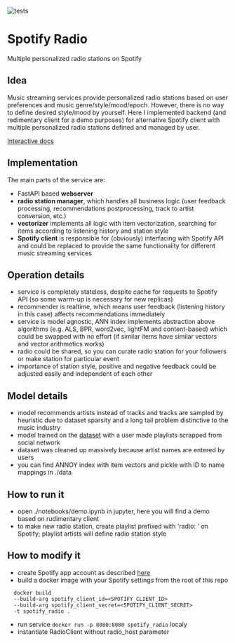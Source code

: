 ![tests](https://github.com/uSasha/spotify_radio/workflows/tests/badge.svg)
# Spotify Radio
Multiple personalized radio stations on Spotify

## Idea
Music streaming services provide personalized radio stations based on user preferences and music 
genre/style/mood/epoch. However, there is no way to define desired style/mood by yourself.
Here I implemented backend (and redimentary client for a demo purposes) for alternative Spotify client with multiple 
personalized radio stations defined and managed by user.

[Interactive docs](http://95.216.143.9:8080/docs)

## Implementation
The main parts of the service are:
- FastAPI based **webserver**
- **radio station manager**, which handles all business logic (user feedback processing, 
  recommendations postprocessing, track to artist conversion, etc.)
- **vectorizer** implements all logic with item vectorization, searching for items according to listening history 
  and station style
- **Spotify client** is responsible for (obviously) interfacing with Spotify API and could be replaced to provide 
  the same functionality for different music streaming services
  
## Operation details
- service is completely stateless, despite cache for requests to Spotify API (so some warm-up is necessary 
  for new replicas)
- recommender is realtime, which means user feedback (listening history in this case) affects recommendations 
  immediately
- service is model agnostic, ANN index implements abstraction above algorithms (e.g. ALS, BPR, word2vec, lightFM and 
  content-based) which could be swapped with no effort (if similar items have similar vectors and vector arithmetics works) 
- radio could be shared, so you can curate radio station for your followers or make station for particular event
- importance of station style, positive and negative feedback could be adjusted easily and independent of each other

## Model details
- model recommends artists instead of tracks and tracks are sampled by heuristic due to dataset sparsity 
  and a long tail problem distinctive to the music industry
- model trained on the [dataset](https://www.kaggle.com/usasha/million-music-playlists) with a user made playlists 
  scrapped from social network
- dataset was cleaned up massively because artist names are entered by users
- you can find ANNOY index with item vectors and pickle with ID to name mappings in ./data

## How to run it
- open ./notebooks/demo.ipynb in jupyter, here you will find a demo based on rudimentary client
- to make new radio station, create playlist prefixed with 'radio: ' on Spotify; playlist artists will
  define radio station style

## How to modify it
- create Spotify app account as described [here](https://developer.spotify.com/documentation/general/guides/app-settings/)
- build a docker image with your Spotify settings from the root of this repo
```
  docker build
  --build-arg spotify_client_id=<SPOTIFY_CLIENT_ID>
  --build-arg spotify_client_secret=<SPOTIFY_CLIENT_SECRET> 
  -t spotify_radio .
```
- run service `docker run -p 8080:8080 spotify_radio` localy 
- instantiate RadioClient without radio_host parameter